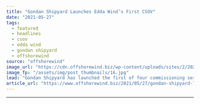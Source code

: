 ```yaml
---
title: "Gondan Shipyard Launches Edda Wind’s First CSOV"
date: "2021-05-27"
tags: 
  - featured
  - headlines
  - csov
  - edda wind
  - gondan shipyard
  - offshorewind
source: "offshorewind"
image_url: "https://cdn.offshorewind.biz/wp-content/uploads/sites/2/2021/05/27085003/Edda-Wind-first-CSOV-launched_Gondan-Shipyard.jpg"
image_fp: "/assets/img/post_thumbnails/16.jpg"
lead: "Gondan Shipyard has launched the first of four commissioning service operation vessels (CSOVs) it"
article_url: "https://www.offshorewind.biz/2021/05/27/gondan-shipyard-launches-edda-winds-first-csov/"
---
```


---
